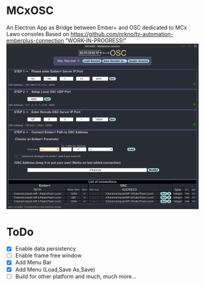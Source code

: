 # MCxOSC
An Electron App as Bridge between Ember+ and OSC dedicated to MCx Lawo consoles
Based on https://github.com/nrkno/tv-automation-emberplus-connection
"WORK-IN-PROGRESS!"
![Screenshot](MCxOSC_v0.0.5-alpha.png)
# ToDo
- [X] Enable data persistency
- [ ] Enable frame free window
- [X] Add Menu Bar
- [X] Add Menu (Load,Save As,Save)
- [ ] Build for other platform
and much, much more...
